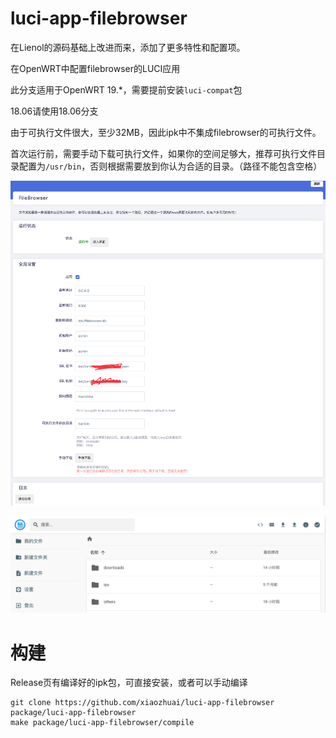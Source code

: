 # luci-app-filebrowser
在Lienol的源码基础上改进而来，添加了更多特性和配置项。

在OpenWRT中配置filebrowser的LUCI应用

此分支适用于OpenWRT 19.*，需要提前安装`luci-compat`包

18.06请使用18.06分支

由于可执行文件很大，至少32MB，因此ipk中不集成filebrowser的可执行文件。

首次运行前，需要手动下载可执行文件，如果你的空间足够大，推荐可执行文件目录配置为`/usr/bin`，否则根据需要放到你认为合适的目录。（路径不能包含空格）

![preview.png](preview.png)

![preview2.png](preview2.png)


# 构建

Release页有编译好的ipk包，可直接安装，或者可以手动编译

```
git clone https://github.com/xiaozhuai/luci-app-filebrowser package/luci-app-filebrowser
make package/luci-app-filebrowser/compile
```


